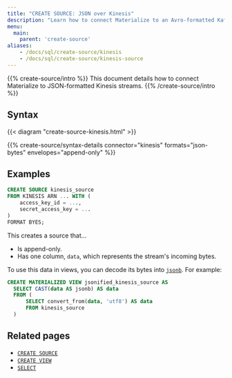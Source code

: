 ```yaml
---
title: "CREATE SOURCE: JSON over Kinesis"
description: "Learn how to connect Materialize to an Avro-formatted Kafka topic"
menu:
  main:
    parent: 'create-source'
aliases:
    - /docs/sql/create-source/kinesis
    - /docs/sql/create-source/kinesis-source
---
```


{{% create-source/intro %}}
This document details how to connect Materialize to JSON-formatted Kinesis
streams.
{{% /create-source/intro %}}

## Syntax

{{< diagram "create-source-kinesis.html" >}}

{{% create-source/syntax-details connector="kinesis" formats="json-bytes" envelopes="append-only" %}}

## Examples

```sql
CREATE SOURCE kinesis_source
FROM KINESIS ARN ... WITH (
    access_key_id = ...,
    secret_access_key = ...
)
FORMAT BYES;
```

This creates a source that...

- Is append-only.
- Has one column, `data`, which represents the stream's incoming bytes.

To use this data in views, you can decode its bytes into
[`jsonb`](/docs/sql/types/jsonb). For example:

```sql
CREATE MATERIALIZED VIEW jsonified_kinesis_source AS
  SELECT CAST(data AS jsonb) AS data
  FROM (
      SELECT convert_from(data, 'utf8') AS data
      FROM kinesis_source
  )
```

## Related pages

- [`CREATE SOURCE`](../)
- [`CREATE VIEW`](../../create-view)
- [`SELECT`](../../select)
